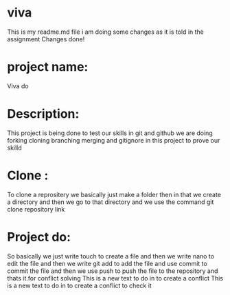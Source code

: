 # viva
This is my readme.md file i am doing some changes as it is told in the assignment 
Changes done!
# project name:
Viva do
# Description:
This project is being done to test our skills in git and github we are doing forking cloning branching merging
and gitignore in this project to prove our skilld
# Clone :
To clone a reprositery we basically just make a folder then in that we create a directory and then we go to that directory and we use the command git clone repository link
# Project do:
So basically we just write touch to create a file and then we write nano to edit the file and then we write git add to add the file and use commit to commit the file and then we use push to push the file to the repository and thats it.for conflict solving
This is a new text to do in to create a conflict
This is a new text to do in to create a conflict to check it
